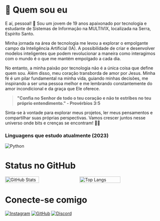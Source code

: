 # 📃 Quem sou eu
E aí, pessoal! 👋 Sou um jovem de 19 anos apaixonado por tecnologia e estudante de Sistemas de Informação na MULTIVIX, localizada na Serra, Espírito Santo.

Minha jornada na área de tecnologia me levou a explorar o empolgante campo da Inteligência Artificial (IA). A possibilidade de criar e desenvolver modelos inteligentes que podem revolucionar a maneira como interagimos com o mundo é o que me mantém empolgado a cada dia.

No entanto, a minha paixão por tecnologia não é a única coisa que define quem sou. Além disso, meu coração transborda de amor por Jesus. Minha fé é um pilar fundamental na minha vida, guiando minhas decisões, me inspirando a ser uma pessoa melhor e me lembrando constantemente do amor incondicional e da graça que Ele oferece.

> **"Confia no Senhor de todo o teu coração e não te estribes no teu próprio entendimento." - Provérbios 3:5**

Sinta-se à vontade para explorar meus projetos, ler meus pensamentos e compartilhar suas próprias perspectivas. Vamos crescer juntos nesse universo onde bits e crenças se encontram! 🚀🙏

### Linguagens que estudo atualmente (2023)
![Python](https://img.shields.io/badge/Python-000?style=for-the-badge&logo=python&logoColor=ffffff)

# Status no GitHub
<div style="display: flex; justify-content: space-between; align-items: flex-start;">
  <img src="https://github-readme-stats.vercel.app/api?username=KevinSRodrigues&theme=color&bg_color=ffffff&border_color=1b1b1b&show_icons=true&icon_color=1b1b1b&title_color=1b1b1b&text_color=1b1b1b" alt="GitHub Stats" width="47%">
  
  <img src="https://github-readme-stats-git-masterrstaa-rickstaa.vercel.app/api/top-langs/?username=KevinSRodrigues&layout=compact&bg_color=ffffff&border_color=000000&title_color=1b1b1b&text_color=1b1b1b" alt="Top Langs" width="51.5%">
</div>

# Conecte-se comigo
[![Instagram](https://img.shields.io/badge/Instagram-000?style=for-the-badge&logo=instagram&logoColor=ffffff)](https://www.instagram.com/kevin_sr0/) [![GitHub](https://img.shields.io/badge/GitHub-000?style=for-the-badge&logo=GitHub&logoColor=ffffff)](https://github.com/KevinSRodrigues) [![Discord](https://img.shields.io/badge/Discord-000?style=for-the-badge&logo=discord&logoColor=ffffff)](https://www.discord.com/in/kevinrodrigues/)
